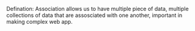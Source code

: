 Defination: Association allows us to have multiple piece of data, multiple collections of data that are assosciated with one another, important in making complex web app.
